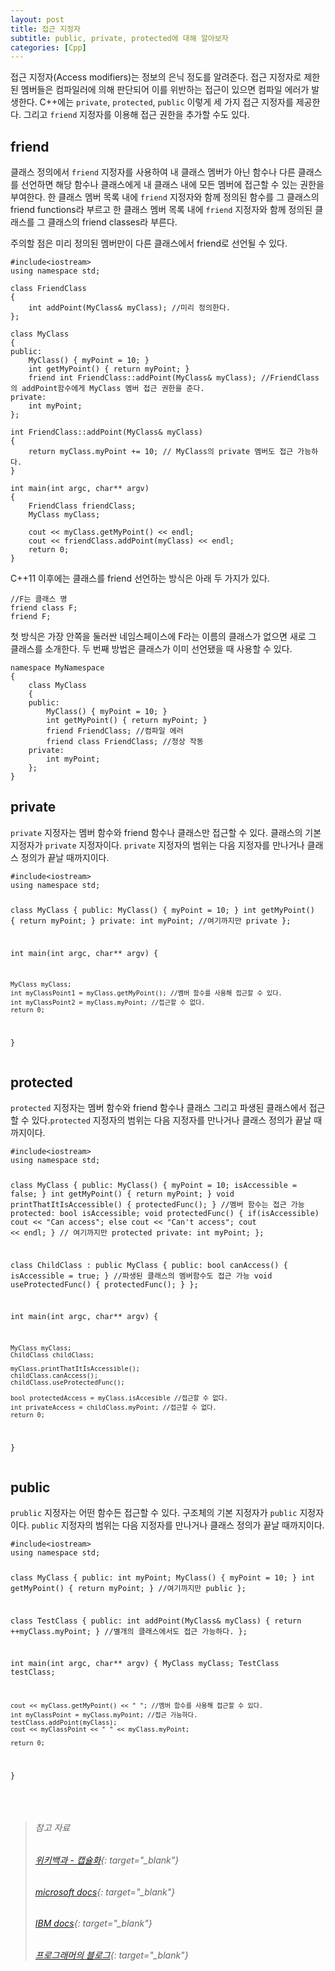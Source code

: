 ```yaml
---
layout: post
title: 접근 지정자
subtitle: public, private, protected에 대해 알아보자
categories: [Cpp]
---
```


접근 지정자(Access modifiers)는 정보의 은닉 정도를 알려준다. 접근 지정자로 제한된 멤버들은 컴파일러에 의해 판단되어 이를 위반하는 접근이 있으면 컴파일 에러가 발생한다. C++에는 <code>private</code>, <code>protected</code>, <code>public</code> 이렇게 세 가지 접근 지정자를 제공한다. 그리고 <code>friend</code> 지정자를 이용해 접근 권한을 추가할 수도 있다.

<h2 class="section-heading">friend</h2>
클래스 정의에서 <code>friend</code> 지정자를 사용하여 내 클래스 멤버가 아닌 함수나 다른 클래스를 선언하면 해당 함수나 클래스에게 내 클래스 내에 모든 멤버에 접근할 수 있는 권한을 부여한다. 한 클래스 멤버 목록 내에 <code>friend</code> 지정자와 함께 정의된 함수를 그 클래스의 friend functions라 부르고 한 클래스 멤버 목록 내에 <code>friend</code> 지정자와 함께 정의된 클래스를 그 클래스의 friend classes라 부른다.

주의할 점은 미리 정의된 멤버만이 다른 클래스에서 friend로 선언될 수 있다.
<pre><code class="cpp">#include&lt;iostream&gt;
using namespace std;

class FriendClass
{
    int addPoint(MyClass& myClass); //미리 정의한다.
};

class MyClass
{
public:
    MyClass() { myPoint = 10; }
    int getMyPoint() { return myPoint; }
    friend int FriendClass::addPoint(MyClass& myClass); //FriendClass의 addPoint함수에게 MyClass 멤버 접근 권한을 준다.
private:
    int myPoint;
};

int FriendClass::addPoint(MyClass& myClass)
{
    return myClass.myPoint += 10; // MyClass의 private 멤버도 접근 가능하다.
}

int main(int argc, char** argv)
{
    FriendClass friendClass;
    MyClass myClass;

    cout << myClass.getMyPoint() << endl;
    cout << friendClass.addPoint(myClass) << endl;
    return 0;
}</code></pre>
C++11 이후에는 클래스를 friend 선언하는 방식은 아래 두 가지가 있다.
<pre><code class="cpp">//F는 클래스 명
friend class F;
friend F;</code></pre>
첫 방식은 가장 안쪽을 둘러싼 네임스페이스에 F라는 이름의 클래스가 없으면 새로 그 클래스를 소개한다. 두 번째 방법은 클래스가 이미 선언됐을 때 사용할 수 있다. 
<pre><code class="cpp">namespace MyNamespace
{    
    class MyClass
    {
    public:
        MyClass() { myPoint = 10; }
        int getMyPoint() { return myPoint; }
        friend FriendClass; //컴파일 에러
        friend class FriendClass; //정상 작동
    private:
        int myPoint;
    };
}</code></pre>

<h2 class="section-heading">private</h2>
<code>private</code> 지정자는 멤버 함수와 friend 함수나 클래스만 접근할 수 있다. 클래스의 기본 지정자가 <code>private</code> 지정자이다. <code>private</code> 지정자의 범위는 다음 지정자를 만나거나 클래스 정의가 끝날 때까지이다.
<pre><code class="cpp">#include&lt;iostream&gt;
using namespace std;

class MyClass
{
public:
    MyClass() { myPoint = 10; }
    int getMyPoint() { return myPoint; }
private:
    int myPoint; //여기까지만 private
};

int main(int argc, char** argv)
{
	
    MyClass myClass;
    int myClassPoint1 = myClass.getMyPoint(); //멤버 함수를 사용해 접근할 수 있다.
    int myClassPoint2 = myClass.myPoint; //접근할 수 없다.
    return 0;
}</code></pre>

<h2 class="section-heading">protected</h2>
<code>protected</code> 지정자는 멤버 함수와 friend 함수나 클래스 그리고 파생된 클래스에서 접근할 수 있다.<code>protected</code> 지정자의 범위는 다음 지정자를 만나거나 클래스 정의가 끝날 때까지이다.
<pre><code class="cpp">#include&lt;iostream&gt;
using namespace std;

class MyClass
{
public:
    MyClass()
    {
        myPoint = 10;
        isAccessible = false;
    }
    int getMyPoint() { return myPoint; }
    void printThatItIsAccessible() { protectedFunc(); } //멤버 함수는 접근 가능
protected:
    bool isAccessible;
    void protectedFunc()
    {
        if(isAccessible)
            cout << "Can access";
        else
            cout << "Can't access";
        cout << endl;
    } // 여기까지만 protected
private:
    int myPoint;
};

class ChildClass : public MyClass
{
public:
    bool canAccess() { isAccessible = true; } //파생된 클래스의 멤버함수도 접근 가능
    void useProtectedFunc() { protectedFunc(); }
};

int main(int argc, char** argv)
{
	
    MyClass myClass;
    ChildClass childClass;

    myClass.printThatItIsAccessible();
    childClass.canAccess();
    childClass.useProtectedFunc();

    bool protectedAccess = myClass.isAccesible //접근할 수 없다.
    int privateAccess = childClass.myPoint; //접근할 수 없다.
    return 0;
}</code></pre>

<h2 class="section-heading">public</h2>
<code>prublic</code> 지정자는 어떤 함수든 접근할 수 있다. 구조체의 기본 지정자가 <code>public</code> 지정자이다. <code>public</code> 지정자의 범위는 다음 지정자를 만나거나 클래스 정의가 끝날 때까지이다.
<pre><code class="cpp">#include&lt;iostream&gt;
using namespace std;

class MyClass
{
public:
    int myPoint;
    MyClass() { myPoint = 10; }
    int getMyPoint() { return myPoint; } //여기까지만 public
};

class TestClass
{
public:
    int addPoint(MyClass& myClass) { return ++myClass.myPoint; } //별개의 클래스에서도 접근 가능하다.
};

int main(int argc, char** argv)
{
    MyClass myClass;
    TestClass testClass;

    cout << myClass.getMyPoint() << " "; //멤버 함수를 사용해 접근할 수 있다.
    int myClassPoint = myClass.myPoint; //접근 가능하다.
    testClass.addPoint(myClass);
    cout << myClassPoint << " " << myClass.myPoint;

    return 0;
}</code></pre>
<br>
>###### 참고 자료
>###### [위키백과 - 캡슐화](https://ko.wikipedia.org/wiki/%EC%BA%A1%EC%8A%90%ED%99%94){: target="_blank"}
>###### [microsoft docs](https://docs.microsoft.com/en-us/cpp/cpp/member-access-control-cpp?view=msvc-170){: target="_blank"}
>###### [IBM docs](https://www.ibm.com/docs/en/i/7.5?topic=only-friends-c){: target="_blank"}
>###### [프로그래머의 블로그](https://genesis8.tistory.com/98){: target="_blank"}
